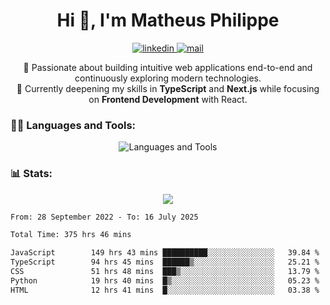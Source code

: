 
<h1 align="center">Hi 👋, I'm Matheus Philippe</h1>
<p align="center">
  <a href="https://www.linkedin.com/in/matheusphilippe-" target="_blank" rel="noopener noreferrer">
    <img alt="linkedin" src="https://img.shields.io/static/v1?label=&message=Linkedin&color=blue&logo=linkedin&style=for-the-badge" /> </a>
  <a href="mailto:matheus.philippe2002@gmail.com">
    <img alt="mail" src="https://img.shields.io/badge/Gmail-D14836?style=for-the-badge&logo=gmail&logoColor=white" /> </a>
 <p align="center">
  🚀 Passionate about building intuitive web applications end-to-end and continuously exploring modern technologies.
  <br />
  🌱 Currently deepening my skills in <strong>TypeScript</strong> and <strong>Next.js</strong> while focusing on <strong>Frontend Development</strong> with React.
</p>

   
</p>



<h3 align="left">🧑‍💻 Languages and Tools:</h3>

<p align="center">
  <img src="https://skillicons.dev/icons?i=ts,js,react,nodejs,express,mongodb,tailwind,vite,html,css,git,vscode,linux" alt="Languages and Tools" />

</p>

<h3 align="left"> 📊 Stats: </h3>

<p align="center">
  <img src="https://github-readme-stats.vercel.app/api/top-langs?username=mph7&show_icons=true&theme=tokyonight&hide_border=true&locale=en&langs_count=6&layout=compact" /> 



<!--START_SECTION:waka-->

```txt
From: 28 September 2022 - To: 16 July 2025

Total Time: 375 hrs 46 mins

JavaScript        149 hrs 43 mins ██████████░░░░░░░░░░░░░░░   39.84 %
TypeScript        94 hrs 45 mins  ██████▒░░░░░░░░░░░░░░░░░░   25.21 %
CSS               51 hrs 48 mins  ███▒░░░░░░░░░░░░░░░░░░░░░   13.79 %
Python            19 hrs 40 mins  █▒░░░░░░░░░░░░░░░░░░░░░░░   05.23 %
HTML              12 hrs 41 mins  █░░░░░░░░░░░░░░░░░░░░░░░░   03.38 %
```

<!--END_SECTION:waka-->
</p>
